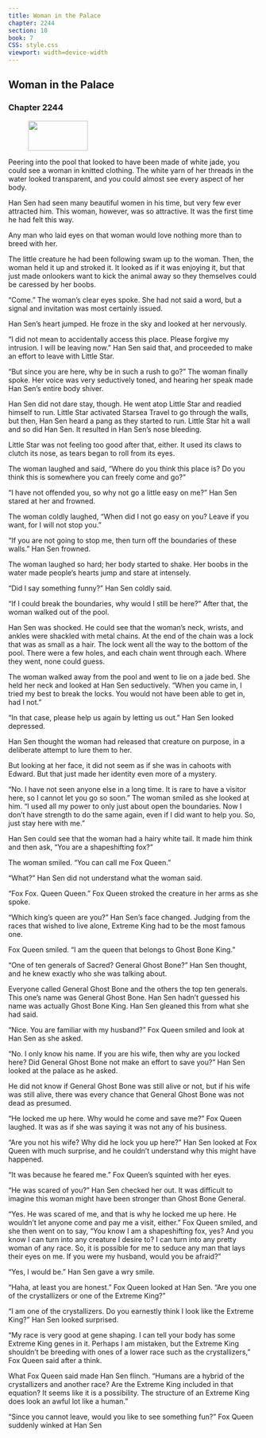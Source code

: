 ```yaml
---
title: Woman in the Palace
chapter: 2244
section: 10
book: 7
CSS: style.css
viewport: width=device-width
---
```


## Woman in the Palace

### Chapter 2244

<figure>
	<img src="../Images/gem.gif" alt="" id="gem" width="120" height="60" />
</figure>

Peering into the pool that looked to have been made of white jade, you could see a woman in knitted clothing. The white yarn of her threads in the water looked transparent, and you could almost see every aspect of her body.

Han Sen had seen many beautiful women in his time, but very few ever attracted him. This woman, however, was so attractive. It was the first time he had felt this way.

Any man who laid eyes on that woman would love nothing more than to breed with her.

The little creature he had been following swam up to the woman. Then, the woman held it up and stroked it. It looked as if it was enjoying it, but that just made onlookers want to kick the animal away so they themselves could be caressed by her boobs.

“Come.” The woman’s clear eyes spoke. She had not said a word, but a signal and invitation was most certainly issued.

Han Sen’s heart jumped. He froze in the sky and looked at her nervously.

“I did not mean to accidentally access this place. Please forgive my intrusion. I will be leaving now.” Han Sen said that, and proceeded to make an effort to leave with Little Star.

“But since you are here, why be in such a rush to go?” The woman finally spoke. Her voice was very seductively toned, and hearing her speak made Han Sen’s entire body shiver.

Han Sen did not dare stay, though. He went atop Little Star and readied himself to run. Little Star activated Starsea Travel to go through the walls, but then, Han Sen heard a pang as they started to run. Little Star hit a wall and so did Han Sen. It resulted in Han Sen’s nose bleeding.

Little Star was not feeling too good after that, either. It used its claws to clutch its nose, as tears began to roll from its eyes.

The woman laughed and said, “Where do you think this place is? Do you think this is somewhere you can freely come and go?”

“I have not offended you, so why not go a little easy on me?” Han Sen stared at her and frowned.

The woman coldly laughed, “When did I not go easy on you? Leave if you want, for I will not stop you.”

“If you are not going to stop me, then turn off the boundaries of these walls.” Han Sen frowned.

The woman laughed so hard; her body started to shake. Her boobs in the water made people’s hearts jump and stare at intensely.

“Did I say something funny?” Han Sen coldly said.

“If I could break the boundaries, why would I still be here?” After that, the woman walked out of the pool.

Han Sen was shocked. He could see that the woman’s neck, wrists, and ankles were shackled with metal chains. At the end of the chain was a lock that was as small as a hair. The lock went all the way to the bottom of the pool. There were a few holes, and each chain went through each. Where they went, none could guess.

The woman walked away from the pool and went to lie on a jade bed. She held her neck and looked at Han Sen seductively. “When you came in, I tried my best to break the locks. You would not have been able to get in, had I not.”

“In that case, please help us again by letting us out.” Han Sen looked depressed.

Han Sen thought the woman had released that creature on purpose, in a deliberate attempt to lure them to her.

But looking at her face, it did not seem as if she was in cahoots with Edward. But that just made her identity even more of a mystery.

“No. I have not seen anyone else in a long time. It is rare to have a visitor here, so I cannot let you go so soon.” The woman smiled as she looked at him. “I used all my power to only just about open the boundaries. Now I don’t have strength to do the same again, even if I did want to help you. So, just stay here with me.”

Han Sen could see that the woman had a hairy white tail. It made him think and then ask, “You are a shapeshifting fox?”

The woman smiled. “You can call me Fox Queen.”

“What?” Han Sen did not understand what the woman said.

“Fox Fox. Queen Queen.” Fox Queen stroked the creature in her arms as she spoke.

“Which king’s queen are you?” Han Sen’s face changed. Judging from the races that wished to live alone, Extreme King had to be the most famous one.

Fox Queen smiled. “I am the queen that belongs to Ghost Bone King.”

“One of ten generals of Sacred? General Ghost Bone?” Han Sen thought, and he knew exactly who she was talking about.

Everyone called General Ghost Bone and the others the top ten generals. This one’s name was General Ghost Bone. Han Sen hadn’t guessed his name was actually Ghost Bone King. Han Sen gleaned this from what she had said.

“Nice. You are familiar with my husband?” Fox Queen smiled and look at Han Sen as she asked.

“No. I only know his name. If you are his wife, then why are you locked here? Did General Ghost Bone not make an effort to save you?” Han Sen looked at the palace as he asked.

He did not know if General Ghost Bone was still alive or not, but if his wife was still alive, there was every chance that General Ghost Bone was not dead as presumed.

“He locked me up here. Why would he come and save me?” Fox Queen laughed. It was as if she was saying it was not any of his business.

“Are you not his wife? Why did he lock you up here?” Han Sen looked at Fox Queen with much surprise, and he couldn’t understand why this might have happened.

“It was because he feared me.” Fox Queen’s squinted with her eyes.

“He was scared of you?” Han Sen checked her out. It was difficult to imagine this woman might have been stronger than Ghost Bone General.

“Yes. He was scared of me, and that is why he locked me up here. He wouldn’t let anyone come and pay me a visit, either.” Fox Queen smiled, and she then went on to say, “You know I am a shapeshifting fox, yes? And you know I can turn into any creature I desire to? I can turn into any pretty woman of any race. So, it is possible for me to seduce any man that lays their eyes on me. If you were my husband, would you be afraid?”

“Yes, I would be.” Han Sen gave a wry smile.

“Haha, at least you are honest.” Fox Queen looked at Han Sen. “Are you one of the crystallizers or one of the Extreme King?”

“I am one of the crystallizers. Do you earnestly think I look like the Extreme King?” Han Sen looked surprised.

“My race is very good at gene shaping. I can tell your body has some Extreme King genes in it. Perhaps I am mistaken, but the Extreme King shouldn’t be breeding with ones of a lower race such as the crystallizers,” Fox Queen said after a think.

What Fox Queen said made Han Sen flinch. “Humans are a hybrid of the crystallizers and another race? Are the Extreme King included in that equation? It seems like it is a possibility. The structure of an Extreme King does look an awful lot like a human.”

“Since you cannot leave, would you like to see something fun?” Fox Queen suddenly winked at Han Sen